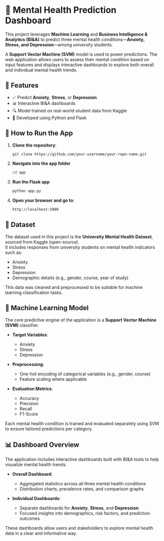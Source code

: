 # 🧠 Mental Health Prediction Dashboard

This project leverages **Machine Learning** and **Business Intelligence & Analytics (BI&A)** to predict three mental health conditions—**Anxiety, Stress, and Depression**—among university students.

A **Support Vector Machine (SVM)** model is used to power predictions. The web application allows users to assess their mental condition based on input features and displays interactive dashboards to explore both overall and individual mental health trends.

## 🚀 Features

- ✅ Predict **Anxiety**, **Stress**, or **Depression**
- 📊 Interactive BI&A dashboards
- 🔍 Model trained on real-world student data from Kaggle
- 🧩 Developed using Python and Flask

## 📁 How to Run the App

1. **Clone the repository**:
   ```bash
   git clone https://github.com/your-username/your-repo-name.git

2. **Navigate into the app folder**
   ```bash
   cd app

3. **Run the Flask app**
   ```bash
   python app.py

4. **Open your browser and go to**:
    ```bash
    http://localhost:5000

## 🧪 Dataset

The dataset used in this project is the **University Mental Health Dataset**, sourced from Kaggle (open-source).  
It includes responses from university students on mental health indicators such as:

- Anxiety
- Stress
- Depression
- Demographic details (e.g., gender, course, year of study)

This data was cleaned and preprocessed to be suitable for machine learning classification tasks.

## 🧠 Machine Learning Model

The core predictive engine of the application is a **Support Vector Machine (SVM)** classifier.

- **Target Variables**:
  - Anxiety
  - Stress
  - Depression

- **Preprocessing**:
  - One-hot encoding of categorical variables (e.g., gender, course)
  - Feature scaling where applicable

- **Evaluation Metrics**:
  - Accuracy
  - Precision
  - Recall
  - F1-Score

Each mental health condition is trained and evaluated separately using SVM to ensure tailored predictions per category.

## 📊 Dashboard Overview

The application includes interactive dashboards built with BI&A tools to help visualize mental health trends.

- **Overall Dashboard**:
  - Aggregated statistics across all three mental health conditions
  - Distribution charts, prevalence rates, and comparison graphs

- **Individual Dashboards**:
  - Separate dashboards for **Anxiety**, **Stress**, and **Depression**
  - Focused insights into demographics, risk factors, and prediction outcomes

These dashboards allow users and stakeholders to explore mental health data in a clear and informative way.
